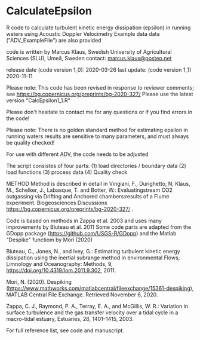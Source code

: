 # CalculateEpsilon
R code to calculate turbulent kinetic energy dissipation (epsilon) in running waters using Acoustic Doppler Velocimetry
Example data data ("ADV_ExampleFile") are also provided

code is written by Marcus Klaus, Swedish University of Agricultural Sciences (SLU), Umeå, Sweden
contact: marcus.klaus@posteo.net

release date (code version 1_0): 2020-03-26
last update: (code version 1_1) 2020-11-11

Please note: This code has been revised in response to reviewer comments; see https://bg.copernicus.org/preprints/bg-2020-327/ 
Please use the latest version "CalcEpsilon1_1.R"
 
Please don't hesitate to contact me for any questions or if you find errors in the code!

Please note: There is no golden standard method for estimating epsilon in running waters
results are sensitive to many parameters, and must always be quality checked!

For use with different ADV, the code needs to be adjusted

The script consistes of four parts: 
(1) load directories / boundary data
(2) load functions
(3) process data
(4) Quality check

METHOD
Method is described in detail in 
Vingiani, F., Durighetto, N, Klaus, M., Schelker, J., Labasque, T. and Botter, W.: Evaluatingstream CO2 
outgassing via Drifting and Anchored chambers:results of a Flume experiment. Biogeosciences Discussions https://bg.copernicus.org/preprints/bg-2020-327/ .
 
Code is based on methods in Zappa et al. 2003 and uses many improvements by Bluteau et al. 2011
Some code parts are adapted from the GDopp package (https://github.com/USGS-R/GDopp) and the Matlab "Despike" functiom by Mori (2020)

Bluteau, C., Jones, N., and Ivey, G.: Estimating turbulent kinetic energy dissipation using the inertial subrange method in environmental Flows, Limnology and Oceanography: Methods, 9, https://doi.org/10.4319/lom.2011.9.302, 2011.

Mori, N. (2020). Despiking (https://www.mathworks.com/matlabcentral/fileexchange/15361-despiking), MATLAB Central File Exchange. Retrieved November 6, 2020.

Zappa, C. J., Raymond, P. A., Terray, E. A., and McGillis, W. R.: Variation in surface turbulence and the gas transfer velocity over a tidal cycle in a macro-tidal estuary, Estuaries, 26, 1401–1415, 2003.

For full reference list, see code and manuscript.


